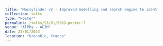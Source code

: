 ```yaml
---
title: "Macsyfinder v2 - Improved modelling and search engine to identify molecular systems in genomes"
collection: talks
type: "Poster"
permalink: /talks/23/01/2023-poster-7
venue: "AlPhy - AEIM"
date: 23/01/2023
location: "Grenoble, France"
---
```

